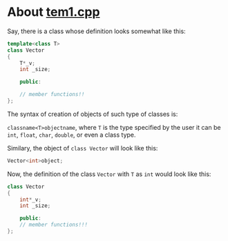 # About [tem1.cpp](https://github.com/C0DER11101/CPPNotesAndPrograms/blob/master/templates/tem1.cpp)

Say, there is a class whose definition looks somewhat like this:

```c++
template<class T>
class Vector
{
	T*_v;
	int _size;

	public:

	// member functions!!
};
```

The syntax of creation of objects of such type of classes is:

`classname<T>objectname`, where `T` is the type specified by the user it can be `int`, `float`, `char`, `double`, or even a class type.

Similary, the object of `class Vector` will look like this:

```c++
Vector<int>object;
```

Now, the definition of the class `Vector` with `T` as `int` would look like this:

```c++
class Vector
{
	int*_v;
	int _size;

	public:
	// member functions!!!
};
```

